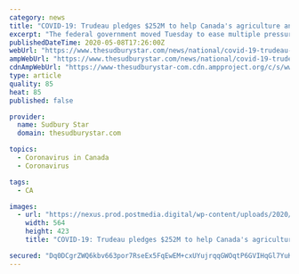 ```yaml
---
category: news
title: "COVID-19: Trudeau pledges $252M to help Canada's agriculture and food industries"
excerpt: "The federal government moved Tuesday to ease multiple pressures in Canada’s agriculture industry created by the COVID-19 pandemic with the promise of a $252-million aid package.The funds"
publishedDateTime: 2020-05-08T17:26:00Z
webUrl: "https://www.thesudburystar.com/news/national/covid-19-trudeau-pledges-252m-to-help-canadas-agriculture-and-food-industries/wcm/85a6030c-16cb-4314-8a76-e829492c4cf9"
ampWebUrl: "https://www.thesudburystar.com/news/national/covid-19-trudeau-pledges-252m-to-help-canadas-agriculture-and-food-industries/wcm/85a6030c-16cb-4314-8a76-e829492c4cf9/amp"
cdnAmpWebUrl: "https://www-thesudburystar-com.cdn.ampproject.org/c/s/www.thesudburystar.com/news/national/covid-19-trudeau-pledges-252m-to-help-canadas-agriculture-and-food-industries/wcm/85a6030c-16cb-4314-8a76-e829492c4cf9/amp"
type: article
quality: 85
heat: 85
published: false

provider:
  name: Sudbury Star
  domain: thesudburystar.com

topics:
  - Coronavirus in Canada
  - Coronavirus

tags:
  - CA

images:
  - url: "https://nexus.prod.postmedia.digital/wp-content/uploads/2020/05/0508-a14-ag.jpg"
    width: 564
    height: 423
    title: "COVID-19: Trudeau pledges $252M to help Canada's agriculture and food industries"

secured: "Dq0DCgrZWQ6kbv663por7RseEx5FqEwEM+cxUYujrqqGWOqtP6GVIHqGl7YuK5H2PXFCi23TTGTjYOyaEwmD20ygFVcxvIEQZwAB1LVTbCYC3MZmyXbLFus7yrGe6x0SV14k7yZNgeBGNvcZwIbP6D7lGf1Ir5t2Ww3/RcWTgtxt4sk6zUD3yBjWf0kJ9ft2bblElBtyTZpO7/4SvxgBd75zmoDYVebXDpybbDM4Mu4+Bff3ZwAib7wSYL5BStLldXCX/LLPBcdTpONp/W7Utpxi5GF7+C75bD/7HjMyGWVI3zdrqBkGyM0uSJq+5nmI;Rb6jINiQKwyyKB3PnXW1Vg=="
---
```


